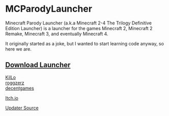 # MCParodyLauncher

Minecraft Parody Launcher (a.k.a Minecraft 2-4 The Trilogy Definitive Edition Launcher) is a launcher for the games Minecraft 2, Minecraft 2 Remake, Minecraft 3, and eventually Minecraft 4.  
  
It originally started as a joke, but I wanted to start learning code anyway, so here we are.  
  
## [Download Launcher](https://killoofficial.wixsite.com/decentgames/launcher)  
  
[KilLo](https://killoofficial.wixsite.com/main)  
[roggzerz](https://www.youtube.com/channel/UC53inyT6sZpe2W7wi6cbx6A)  
[decentgames](https://killoofficial.wixsite.com/decentgames)  
  
[Itch.io](https://decentgamestudio.itch.io/mc)  

[Updater Source](https://github.com/KilLo445/minecraft-parody-launcher-updater)
